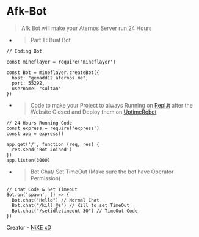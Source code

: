 # Afk-Bot
> Afk Bot will make your Aternos Server run 24 Hours
* > Part 1 : Buat Bot
```
// Coding Bot

const mineflayer = require('mineflayer')

const Bot = mineflayer.createBot({
  host: "gemadd12.aternos.me",
  port: 55292,
  username: "sultan"
})
```
* > Code to make your Project to always Running on [Repl.it](https://replit.com) after the Website Closed and Deploy them on [UptimeRobot](https://uptimerobot.com)
```
// 24 Hours Running Code
const express = require('express')
const app = express()

app.get('/', function (req, res) {
  res.send('Bot Joined')
})
app.listen(3000)
```

* > Bot Chat/ Set TimeOut (Make sure the bot have Operator Permission)
```
// Chat Code & Set Timeout
Bot.on('spawn', () => {
  Bot.chat("Hello") // Normal Chat
  Bot.chat("/kill @s") // Kill to set TimeOut
  Bot.chat("/setidletimeout 30") // TimeOut Code
})
```
Creator - [NiXE xD](https://www.youtube.com/channel/UCK9F2ptByYjY4UOqMn4UXNQ?sub_confirmation=1)
